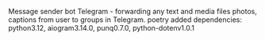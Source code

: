 Message sender bot Telegram - forwarding any text and media files photos, captions from user to groups in Telegram.
poetry added dependencies: python3.12, aiogram3.14.0, punq0.7.0, python-dotenv1.0.1
